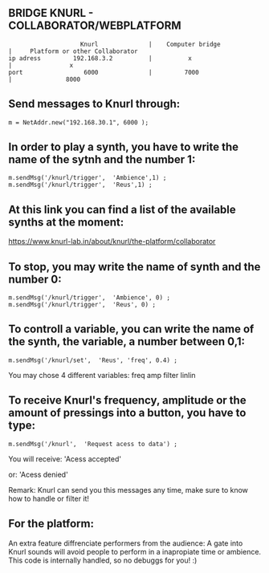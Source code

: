 
## BRIDGE KNURL - COLLABORATOR/WEBPLATFORM

```
                    Knurl              |    Computer bridge               |     Platform or other Collaborator
ip adress         192.168.3.2          |          x                       |                x
port                 6000              |         7000                     |               8000

```


## Send messages to Knurl through:

```
m = NetAddr.new("192.168.30.1", 6000 );
```

## In order to play a synth, you have to write the name of the sytnh and the number 1:

```
m.sendMsg('/knurl/trigger',  'Ambience',1) ;
m.sendMsg('/knurl/trigger',  'Reus',1) ;
```

## At this link you can find a list of the available synths at the moment:
https://www.knurl-lab.in/about/knurl/the-platform/collaborator

## To stop, you may write the name of synth and the number 0:

```
m.sendMsg('/knurl/trigger',  'Ambience', 0) ;
m.sendMsg('/knurl/trigger',  'Reus', 0) ;
```

## To controll a variable, you can write the name of the synth, the variable, a number between 0,1:
```
m.sendMsg('/knurl/set',  'Reus', 'freq', 0.4) ;
```

You may chose 4 different variables:
freq amp filter linlin


## To receive Knurl's frequency, amplitude or the amount of pressings into a button, you have to type:

```
m.sendMsg('/knurl',  'Request acess to data') ;
```

You will receive:
'Acess accepted'

or:
'Acess denied'

Remark: Knurl can send you this messages any time, make sure to know how to handle or filter it!



## For the platform:

An extra feature diffrenciate performers from the audience: A gate into Knurl sounds will avoid people to perform in a inapropiate time or ambience. This code is internally handled, so no debuggs for you!  :) 
